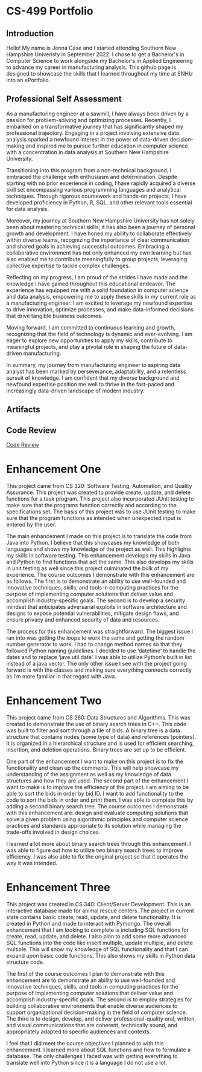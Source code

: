 # CS-499 Portfolio

## Introduction

Hello! My name is Jenna Case and I started attending Southern New Hampshire Univeristy in September 2022. I chose to get a Bachelor's in Computer Science to work alongside my Bachelor's in Applied Engineering to advance my career in manufacturing analysis. This github page is designed to showcase the skills that I learned throughout my time at SNHU into an ePortfolio.

## Professional Self Assessment

As a manufacturing engineer at a sawmill, I have always been driven by a passion for problem-solving and optimizing processes. Recently, I embarked on a transformative journey that has significantly shaped my professional trajectory. Engaging in a project involving extensive data analysis sparked a newfound interest in the power of data-driven decision-making and inspired me to pursue further education in computer science with a concentration in data analysis at Southern New Hampshire University.

Transitioning into this program from a non-technical background, I embraced the challenge with enthusiasm and determination. Despite starting with no prior experience in coding, I have rapidly acquired a diverse skill set encompassing various programming languages and analytical techniques. Through rigorous coursework and hands-on projects, I have developed proficiency in Python, R, SQL, and other relevant tools essential for data analysis.

Moreover, my journey at Southern New Hampshire University has not solely been about mastering technical skills; it has also been a journey of personal growth and development. I have honed my ability to collaborate effectively within diverse teams, recognizing the importance of clear communication and shared goals in achieving successful outcomes. Embracing a collaborative environment has not only enhanced my own learning but has also enabled me to contribute meaningfully to group projects, leveraging collective expertise to tackle complex challenges.

Reflecting on my progress, I am proud of the strides I have made and the knowledge I have gained throughout this educational endeavor. The experience has equipped me with a solid foundation in computer science and data analysis, empowering me to apply these skills in my current role as a manufacturing engineer. I am excited to leverage my newfound expertise to drive innovation, optimize processes, and make data-informed decisions that drive tangible business outcomes.

Moving forward, I am committed to continuous learning and growth, recognizing that the field of technology is dynamic and ever-evolving. I am eager to explore new opportunities to apply my skills, contribute to meaningful projects, and play a pivotal role in shaping the future of data-driven manufacturing.

In summary, my journey from manufacturing engineer to aspiring data analyst has been marked by perseverance, adaptability, and a relentless pursuit of knowledge. I am confident that my diverse background and newfound expertise position me well to thrive in the fast-paced and increasingly data-driven landscape of modern industry.

## Artifacts

## Code Review

[Code Review](https://youtu.be/mB4zqd0YZEI)

# Enhancement One

This project came from CS 320: Software Testing, Automation, and Quality Assurance. This project was created to provide create, update, and delete functions for a task program. This project also incorporated JUnit testing to make sure that the programs function correctly and according to the specifications set. The basis of this project was to use JUnit testing to make sure that the program functions as intended when unexpected input is entered by the user.  

The main enhancement I made on this project is to translate the code from Java into Python. I believe that this showcases my knowledge of both languages and shows my knowledge of the project as well. This highlights my skills in software testing. This enhancement develops my skills in Java and Python to find functions that act the same. This also develops my skills in unit testing as well since this project culminated the bulk of my experience. The course outcomes I demonstrate with this enhancement are as follows. The first is to demonstrate an ability to use well-founded and innovative techniques, skills, and tools in computing practices for the purpose of implementing computer solutions that deliver value and accomplish industry-specific goals. The second is to develop a security mindset that anticipates adversarial exploits in software architecture and designs to expose potential vulnerabilities, mitigate design flaws, and ensure privacy and enhanced security of data and resources.  

The process for this enhancement was straightforward. The biggest issue I ran into was getting the loops to work the same and getting the random number generator to work. I had to change method names so that they followed Python naming guidelines. I decided to use ‘datetime’ to handle the dates and to replace ‘jave.util.date’. I was able to utilize Python’s built in list instead of a java vector. The only other issue I see with the project going forward is with the classes and making sure everything connects correctly as I’m more familiar in that regard with Java.   

# Enhancement Two

This project came from CS 260: Data Structures and Algorithms. This was created to demonstrate the use of binary search trees in C++. This code was built to filter and sort through a file of bids. A binary tree is a data structure that contains nodes (some type of data) and references (pointers). It is organized in a hierarchical structure and is used for efficient searching, insertion, and deletion operations. Binary trees are set up to be efficient.  

One part of the enhancement I want to make on this project is to fix the functionality and clean up the comments. This will help showcase my understanding of the assignment as well as my knowledge of data structures and how they are used. The second part of the enhancement I want to make is to improve the efficiency of the project. I am aiming to be able to sort the bids in order by bid ID. I want to add functionality to the code to sort the bids in order and print them. I was able to complete this by adding a second binary search tree. The course outcomes I demonstrate with this enhancement are: design and evaluate computing solutions that solve a given problem using algorithmic principles and computer science practices and standards appropriate to its solution while managing the trade-offs involved in design choices.  

I learned a lot more about binary search trees through this enhancement. I was able to figure out how to utilize two binary search trees to improve efficiency. I was also able to fix the original project so that it operates the way it was intended.  

# Enhancement Three

This project was created in CS 340: Client/Server Development. This is an interactive database made for animal rescue centers. The project in current state contains basic create, read, update, and delete functionality. It is created in Python and made to interact with Pymongo. The overall enhancement that I am looking to complete is including SQL functions for create, read, update, and delete. I also plan to add some more advanced SQL functions into the code like insert multiple, update multiple, and delete multiple. This will show my knowledge of SQL functionality and that I can expand upon basic code functions. This also shows my skills in Python data structure code.  

The first of the course outcomes I plan to demonstrate with this enhancement are to demonstrate an ability to use well-founded and innovative techniques, skills, and tools in computing practices for the purpose of implementing computer solutions that deliver value and accomplish industry-specific goals. The second is to employ strategies for building collaborative environments that enable diverse audiences to support organizational decision-making in the field of computer science.  The third is to design, develop, and deliver professional-quality oral, written, and visual communications that are coherent, technically sound, and appropriately adapted to specific audiences and contexts.  

I feel that I did meet the course objectives I planned to with this enhancement. I learned more about SQL functions and how to formulate a database. The only challenges I faced was with getting everything to translate well into Python since it is a language I do not use a lot. 
